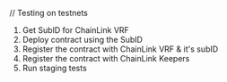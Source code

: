 // Testing on testnets
1. Get SubID for ChainLink VRF
2. Deploy contract using the SubID
3. Register the contract with ChainLink VRF & it's subID
4. Register the contract with ChainLink Keepers
5. Run staging tests

